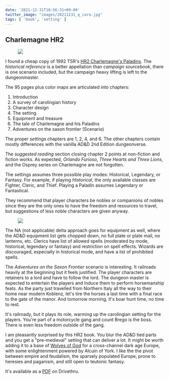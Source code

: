 ```yaml
---
date: '2021-12-31T10:56:31+09:00'
twitter_image: "images/20211231_q_caro.jpg"
tags: [ 'book', 'setting' ]
---
```


## Charlemagne HR2

<figure class="right">
<a href="https://www.drivethrurpg.com/product/16915/HR2-Charlemagnes-Paladins-Campaign-Sourcebook-2e?affiliate_id=2746229"><img src="images/20211231_carocover.jpg" loading="lazy" /></a>
<figcaption>
</figcaption>
</figure>

I found a cheap copy of 1992 TSR's [HR2 Charlemagne's Paladins](https://www.drivethrurpg.com/product/16915/HR2-Charlemagnes-Paladins-Campaign-Sourcebook-2e?affiliate_id=2746229). The _historical reference_ is a better appellation than _campaign sourcebook_, there is one scenario included, but the campaign heavy lifting is left to the dungeonmaster.

The 95 pages plus color maps are articulated into chapters:

1. Introduction
2. A survey of carolingian history
3. Character design
4. The setting
5. Equipment and treasure
6. The tale of Charlemagne and his Paladins
7. Adventures on the saxon frontier (Scenario)

The proper _settings_ chapters are 1, 2, 4, and 6. The other chapters contain mostly differences with the vanilla AD&D 2nd Edition dungeonverse.

The _suggested reading_ section closing chapter 2 points at non-fiction and fiction works. As expected, _Orlando Furioso_, _Three Hearts and Three Lions_, and the Osprey series on Charlemagne are not forgotten.

The settings assumes three possible play modes: Historical, Legendary, or Fantasy. For example, if playing _Historical_, the only available classes are Fighter, Cleric, and Thief. Playing a Paladin assumes Legendary or Fantastical.

They recommend that player characters be nobles or companions of nobles since they are the only ones to have the freedom and resources to travel, but suggestions of less noble characters are given anyway.

<figure class="left">
<a href="images/20211231_caromap.jpg"><img src="images/20211231_caromap.jpg" loading="lazy" /></a>
<figcaption>
</figcaption>
</figure>

The NA (not applicable) delta approach goes for equipment as well, where the AD&D equipment list gets chopped down, no full plate or plate mail, no lanterns, etc. Clerics have list of allowed spells (moderated by mode, historical, legendary or fantasy) and restriction on spell effects. Wizards are discouraged, especially in historical mode, and have a list of prohibited spells.

The _Adventures on the Saxon Frontier_ scenario is interesting. It railroads heavily at the beginning but it feels justified. The player characters are retainers to a lord and have to follow the lord. The dungeon master is expected to entertain the players and induce them to perform horsemanship feats. As the party just travelled from Northern Italy all the way to their home near modern Koblenz, let's tire the horses a last time with a final race to the gate of the manor. And tomorrow morning, it's boar hunt time, no time to rest.

It's railroady, but it plays its role, warming up the carolingian setting for the players. You're part of a motorcycle gang and count Brego is the boss. There is even less freedom outside of the gang.

I am pleasantly surprised by this HR2 book. You blur the AD&D tied parts and you get a "pre-medieval" setting that can deliver a lot. It might be worth adding it to a base of [Wolves of God](https://www.drivethrurpg.com/product/308470/Wolves-of-God-Adventures-in-Dark-Ages-England?affiliate_id=2746229) for a cross-channel dark age Europe, with some enlightenment powered by Alcuin of York. I like the the pivot between empire and feudalism, the sparsely populated Europe, prone to heresies and paganism, and still open to teutonic fantasy.

It's available as a [PDF](https://www.drivethrurpg.com/product/16915/HR2-Charlemagnes-Paladins-Campaign-Sourcebook-2e?affiliate_id=2746229) on Drivethru.

